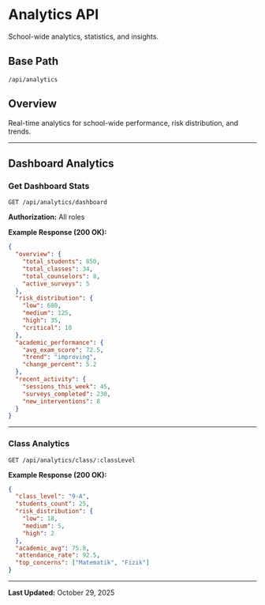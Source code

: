 # Analytics API

School-wide analytics, statistics, and insights.

## Base Path
```
/api/analytics
```

## Overview

Real-time analytics for school-wide performance, risk distribution, and trends.

---

## Dashboard Analytics

### Get Dashboard Stats

```http
GET /api/analytics/dashboard
```

**Authorization:** All roles

**Example Response (200 OK):**
```json
{
  "overview": {
    "total_students": 850,
    "total_classes": 34,
    "total_counselors": 8,
    "active_surveys": 5
  },
  "risk_distribution": {
    "low": 680,
    "medium": 125,
    "high": 35,
    "critical": 10
  },
  "academic_performance": {
    "avg_exam_score": 72.5,
    "trend": "improving",
    "change_percent": 5.2
  },
  "recent_activity": {
    "sessions_this_week": 45,
    "surveys_completed": 230,
    "new_interventions": 8
  }
}
```

---

### Class Analytics

```http
GET /api/analytics/class/:classLevel
```

**Example Response (200 OK):**
```json
{
  "class_level": "9-A",
  "students_count": 25,
  "risk_distribution": {
    "low": 18,
    "medium": 5,
    "high": 2
  },
  "academic_avg": 75.8,
  "attendance_rate": 92.5,
  "top_concerns": ["Matematik", "Fizik"]
}
```

---

**Last Updated:** October 29, 2025
